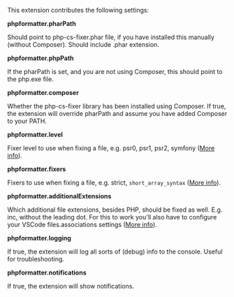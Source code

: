 This extension contributes the following settings:

**phpformatter.pharPath**

Should point to php-cs-fixer.phar file, if you have installed this manually (without Composer). Should include .phar extension.

**phpformatter.phpPath**

If the pharPath is set, and you are not using Composer, this should point to the php.exe file.

**phpformatter.composer**

Whether the php-cs-fixer library has been installed using Composer. If true, the extension will override pharPath and assume you have added Composer to your PATH.

**phpformatter.level**

Fixer level to use when fixing a file, e.g. psr0, psr1, psr2, symfony ([More info](https://github.com/FriendsOfPHP/PHP-CS-Fixer#usage)).

**phpformatter.fixers**

Fixers to use when fixing a file, e.g. strict, `short_array_syntax` ([More info](https://github.com/FriendsOfPHP/PHP-CS-Fixer#usage)).

**phpformatter.additionalExtensions**

Which additional file extensions, besides PHP, should be fixed as well. E.g. inc, without the leading dot. For this to work you'll also have to configure your VSCode files.associations settings ([More info](https://code.visualstudio.com/Docs/languages/overview#_common-questions)).

**phpformatter.logging**

If true, the extension will log all sorts of (debug) info to the console. Useful for troubleshooting.

**phpformatter.notifications**

If true, the extension will show notifications.